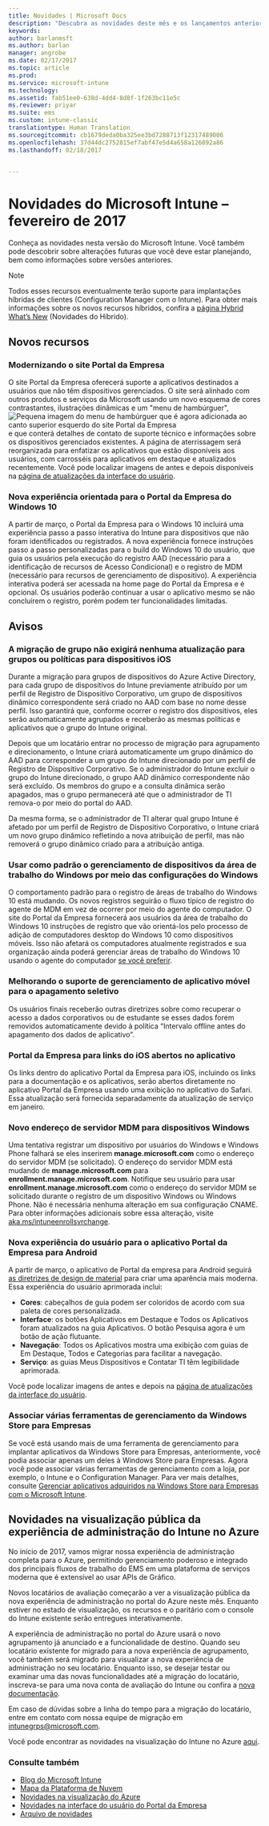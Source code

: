 ```yaml
---
title: Novidades | Microsoft Docs
description: "Descubra as novidades deste mês e os lançamentos anteriores do Microsoft Intune"
keywords: 
author: barlanmsft
ms.author: barlan
manager: angrobe
ms.date: 02/17/2017
ms.topic: article
ms.prod: 
ms.service: microsoft-intune
ms.technology: 
ms.assetid: fab51ee0-638d-4dd4-8d8f-1f263bc11e5c
ms.reviewer: priyar
ms.suite: ems
ms.custom: intune-classic
translationtype: Human Translation
ms.sourcegitcommit: cb1679deda0ba325ee3bd7288713f12317489006
ms.openlocfilehash: 37d44dc2752815ef7abf47e5d4a658a126892a86
ms.lasthandoff: 02/18/2017


---
```

# <a name="whats-new-in-microsoft-intune---february-2017"></a>Novidades do Microsoft Intune – fevereiro de 2017
Conheça as novidades nesta versão do Microsoft Intune. Você também pode descobrir sobre alterações futuras que você deve estar planejando, bem como informações sobre versões anteriores.

> [!Note]
> Todos esses recursos eventualmente terão suporte para implantações híbridas de clientes (Configuration Manager com o Intune). Para obter mais informações sobre os novos recursos híbridos, confira a [página Hybrid What’s New](https://docs.microsoft.com/sccm/mdm/understand/whats-new-in-hybrid-mobile-device-management) (Novidades do Híbrido).

## <a name="new-capabilities"></a>Novos recursos

### <a name="modernizing-the-company-portal-website---753980--"></a>Modernizando o site Portal da Empresa <!--753980-->
O site Portal da Empresa oferecerá suporte a aplicativos destinados a usuários que não têm dispositivos gerenciados. O site será alinhado com outros produtos e serviços da Microsoft usando um novo esquema de cores contrastantes, ilustrações dinâmicas e um "menu de hambúrguer", ![Pequena imagem do menu de hambúrguer que é agora adicionada ao canto superior esquerdo do site Portal da Empresa](./media/CP_hamburger_menu.png) e que conterá detalhes de contato de suporte técnico e informações sobre os dispositivos gerenciados existentes. A página de aterrissagem será reorganizada para enfatizar os aplicativos que estão disponíveis aos usuários, com carrosséis para aplicativos em destaque e atualizados recentemente. Você pode localizar imagens de antes e depois disponíveis na [página de atualizações da interface do usuário](https://docs.microsoft.com/intune/whats-new/whats-new-in-intune-app-ui).

### <a name="new-guided-experience-for-windows-10-company-portal---713927--"></a>Nova experiência orientada para o Portal da Empresa do Windows 10 <!--713927-->
A partir de março, o Portal da Empresa para o Windows 10 incluirá uma experiência passo a passo interativa do Intune para dispositivos que não foram identificados ou registrados. A nova experiência fornece instruções passo a passo personalizadas para o build do Windows 10 do usuário, que guia os usuários pela execução do registro AAD (necessário para a identificação de recursos de Acesso Condicional) e o registro de MDM (necessário para recursos de gerenciamento de dispositivo). A experiência interativa poderá ser acessada na home page do Portal da Empresa e é opcional. Os usuários poderão continuar a usar o aplicativo mesmo se não concluírem o registro, porém podem ter funcionalidades limitadas.

## <a name="notices"></a>Avisos

### <a name="group-migration-will-not-require-any-updates-to-groups-or-policies-for-ios-devices---898837--"></a>A migração de grupo não exigirá nenhuma atualização para grupos ou políticas para dispositivos iOS <!--898837-->
Durante a migração para grupos de dispositivos do Azure Active Directory, para cada grupo de dispositivos do Intune previamente atribuído por um perfil de Registro de Dispositivo Corporativo, um grupo de dispositivos dinâmico correspondente será criado no AAD com base no nome desse perfil. Isso garantirá que, conforme ocorrer o registro dos dispositivos, eles serão automaticamente agrupados e receberão as mesmas políticas e aplicativos que o grupo do Intune original.

Depois que um locatário entrar no processo de migração para agrupamento e direcionamento, o Intune criará automaticamente um grupo dinâmico do AAD para corresponder a um grupo do Intune direcionado por um perfil de Registro de Dispositivo Corporativo. Se o administrador do Intune excluir o grupo do Intune direcionado, o grupo AAD dinâmico correspondente não será excluído. Os membros do grupo e a consulta dinâmica serão apagados, mas o grupo permanecerá até que o administrador de TI remova-o por meio do portal do AAD.

Da mesma forma, se o administrador de TI alterar qual grupo Intune é afetado por um perfil de Registro de Dispositivo Corporativo, o Intune criará um novo grupo dinâmico refletindo a nova atribuição de perfil, mas não removerá o grupo dinâmico criado para a atribuição antiga.

### <a name="defaulting-to-managing-windows-desktop-devices-through-windows-settings---663050--"></a>Usar como padrão o gerenciamento de dispositivos da área de trabalho do Windows por meio das configurações do Windows <!--663050-->
O comportamento padrão para o registro de áreas de trabalho do Windows 10 está mudando. Os novos registros seguirão o fluxo típico de registro do agente de MDM em vez de ocorrer por meio do agente do computador. O site do Portal da Empresa fornecerá aos usuários da área de trabalho do Windows 10 instruções de registro que vão orientá-los pelo processo de adição de computadores desktop do Windows 10 como dispositivos móveis. Isso não afetará os computadores atualmente registrados e sua organização ainda poderá gerenciar áreas de trabalho do Windows 10 usando o agente do computador [se você preferir](https://docs.microsoft.com/intune/deploy-use/set-up-windows-device-management-with-microsoft-intune).

### <a name="improving-mobile-app-management-support-for-selective-wipe---581242--"></a>Melhorando o suporte de gerenciamento de aplicativo móvel para o apagamento seletivo <!--581242-->
Os usuários finais receberão outras diretrizes sobre como recuperar o acesso a dados corporativos ou de estudante se esses dados forem removidos automaticamente devido à política “Intervalo offline antes do apagamento dos dados de aplicativo”.<!--, or the removal of the Intune Company Portal on Android.-->

### <a name="company-portal-for-ios-links-open-inside-the-app---665954--"></a>Portal da Empresa para links do iOS abertos no aplicativo <!--665954-->
Os links dentro do aplicativo Portal da Empresa para iOS, incluindo os links para a documentação e os aplicativos, serão abertos diretamente no aplicativo Portal da Empresa usando uma exibição no aplicativo do Safari. Essa atualização será fornecida separadamente da atualização de serviço em janeiro.

### <a name="new-mdm-server-address-for-windows-devices---893007--"></a>Novo endereço de servidor MDM para dispositivos Windows <!--893007-->
Uma tentativa registrar um dispositivo por usuários do Windows e Windows Phone falhará se eles inserirem __manage.microsoft.com__ como o endereço do servidor MDM (se solicitado). O endereço do servidor MDM está mudando de __manage.microsoft.com__ para __enrollment.manage.microsoft.com__. Notifique seu usuário para usar __enrollment.manage.microsoft.com__ como o endereço do servidor MDM se solicitado durante o registro de um dispositivo Windows ou Windows Phone. Não é necessária nenhuma alteração em sua configuração CNAME. Para obter informações adicionais sobre essa alteração, visite [aka.ms/intuneenrollsvrchange](https://aka.ms/intuneenrollsvrchange).

### <a name="new-user-experience-for-the-company-portal-app-for-android---621622--"></a>Nova experiência do usuário para o aplicativo Portal da Empresa para Android <!--621622-->
A partir de março, o aplicativo de Portal da empresa para Android seguirá [as diretrizes de design de material](https://material.io/guidelines/material-design/introduction.html) para criar uma aparência mais moderna. Essa experiência do usuário aprimorada inclui:

* __Cores__: cabeçalhos de guia podem ser coloridos de acordo com sua paleta de cores personalizada.
* __Interface__: os botões Aplicativos em Destaque e Todos os Aplicativos foram atualizados na guia Aplicativos. O botão Pesquisa agora é um botão de ação flutuante.
* __Navegação__: Todos os Aplicativos mostra uma exibição com guias de Em Destaque, Todos e Categorias para facilitar a navegação.
* __Serviço__: as guias Meus Dispositivos e Contatar TI têm legibilidade aprimorada.

Você pode localizar imagens de antes e depois na [página de atualizações da interface do usuário](https://docs.microsoft.com/intune/whats-new/whats-new-in-intune-app-ui).

### <a name="associate-multiple-management-tools-with-the-windows-store-for-business---926135--"></a>Associar várias ferramentas de gerenciamento da Windows Store para Empresas <!--926135-->
Se você está usando mais de uma ferramenta de gerenciamento para implantar aplicativos da Windows Store para Empresas, anteriormente, você podia associar apenas um deles à Windows Store para Empresas. Agora você pode associar várias ferramentas de gerenciamento com a loja, por exemplo, o Intune e o Configuration Manager. Para ver mais detalhes, consulte [Gerenciar aplicativos adquiridos na Windows Store para Empresas com o Microsoft Intune](https://docs.microsoft.com/en-us/intune/deploy-use/manage-apps-you-purchased-from-the-windows-store-for-business-with-microsoft-intune#associate-your-windows-store-for-business-account-with-intune).

## <a name="whats-new-in-the-public-preview-of-the-intune-admin-experience-on-azure---736542--"></a>Novidades na visualização pública da experiência de administração do Intune no Azure <!--736542-->

No início de 2017, vamos migrar nossa experiência de administração completa para o Azure, permitindo gerenciamento poderoso e integrado dos principais fluxos de trabalho do EMS em uma plataforma de serviços moderna que é extensível ao usar APIs de Gráfico.

Novos locatários de avaliação começarão a ver a visualização pública da nova experiência de administração no portal do Azure neste mês. Enquanto estiver no estado de visualização, os recursos e o paritário com o console do Intune existente serão entregues interativamente.

A experiência de administração no portal do Azure usará o novo agrupamento já anunciado e a funcionalidade de destino. Quando seu locatário existente for migrado para a nova experiência de agrupamento, você também será migrado para visualizar a nova experiência de administração no seu locatário. Enquanto isso, se desejar testar ou examinar uma das novas funcionalidades até a migração do locatário, inscreva-se para uma nova conta de avaliação do Intune ou confira a [nova documentação](https://docs.microsoft.com/intune-azure/introduction/whats-new).

Em caso de dúvidas sobre a linha do tempo para a migração do locatário, entre em contato com nossa equipe de migração em [intunegrps@microsoft.com](mailto:intunegrps@microsoft.com).

Você pode encontrar as novidades na visualização do Intune no Azure [aqui](https://docs.microsoft.com/intune-azure/introduction/whats-new).

### <a name="see-also"></a>Consulte também
* [Blog do Microsoft Intune](http://go.microsoft.com/fwlink/?LinkID=273882)
* [Mapa da Plataforma de Nuvem](http://www.microsoft.com/en-us/server-cloud/roadmap/Indevelopment.aspx?TabIndex=0&dropValue=Intune)
* [Novidades na visualização do Azure](https://docs.microsoft.com/intune-azure/introduction/whats-new)
* [Novidades na interface do usuário do Portal da Empresa](https://docs.microsoft.com/intune/whats-new/whats-new-in-company-portal-ui)
* [Arquivo de novidades](whats-new-archive.md)


